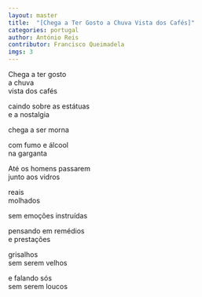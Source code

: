 ```yaml
---
layout: master
title:  "[Chega a Ter Gosto a Chuva Vista dos Cafés]"
categories: portugal
author: António Reis
contributor: Francisco Queimadela
imgs: 3
---
```


Chega a ter gosto  
a chuva  
vista dos cafés  
  
caindo sobre as estátuas  
e a nostalgia  

chega a ser morna  
  
com fumo e álcool  
na garganta  
  
Até os homens passarem  
junto aos vidros  

reais  
molhados  

sem emoções instruídas  

pensando em remédios  
e prestações  

grisalhos  
sem serem velhos  
  
e falando sós  
sem serem loucos  